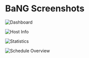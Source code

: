 BaNG Screenshots
================

![Dashboard](/img/screenshot-dashboard)

![Host Info](/img/screenshot-hostinfo)

![Statistics](/img/screenshot-statistics)

![Schedule Overview](/img/screenshot-schedule)
